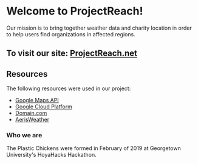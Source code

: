 # Welcome to ProjectReach!

  Our mission is to bring together weather data and charity location in order to help users find organizations in affected regions.

## To visit our site: [ProjectReach.net](https://ProjectReach.net)

## Resources
  The following resources were used in our project:

  - [Google Maps API](https://developers.google.com/maps/documentation/)
  - [Google Cloud Platform](https://cloud.google.com/)
  - [Domain.com](https://www.domain.com/)
  - [AerisWeather](https://www.aerisweather.com/)

### Who we are
  The Plastic Chickens were formed in February of 2019 at Georgetown University's HoyaHacks Hackathon.
